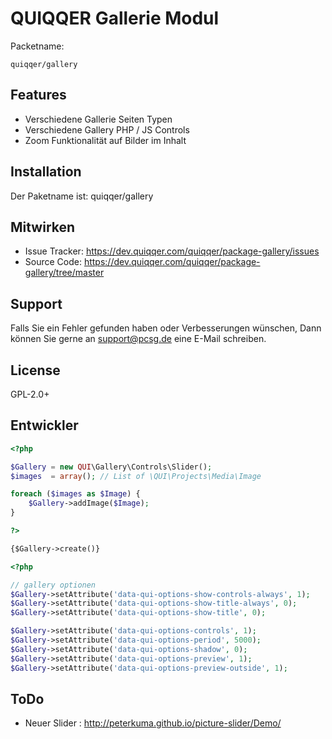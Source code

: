 
QUIQQER Gallerie Modul
========



Packetname:

    quiqqer/gallery


Features
--------

- Verschiedene Gallerie Seiten Typen
- Verschiedene Gallery PHP / JS Controls
- Zoom Funktionalität auf Bilder im Inhalt

Installation
------------

Der Paketname ist: quiqqer/gallery


Mitwirken
----------

- Issue Tracker: https://dev.quiqqer.com/quiqqer/package-gallery/issues
- Source Code: https://dev.quiqqer.com/quiqqer/package-gallery/tree/master


Support
-------

Falls Sie ein Fehler gefunden haben oder Verbesserungen wünschen,
Dann können Sie gerne an support@pcsg.de eine E-Mail schreiben.


License
-------

GPL-2.0+


Entwickler
--------

```php
<?php

$Gallery = new QUI\Gallery\Controls\Slider();
$images  = array(); // List of \QUI\Projects\Media\Image

foreach ($images as $Image) {
    $Gallery->addImage($Image);
}

?>
```


```html
{$Gallery->create()}
```


```php
<?php

// gallery optionen
$Gallery->setAttribute('data-qui-options-show-controls-always', 1);
$Gallery->setAttribute('data-qui-options-show-title-always', 0);
$Gallery->setAttribute('data-qui-options-show-title', 0);

$Gallery->setAttribute('data-qui-options-controls', 1);
$Gallery->setAttribute('data-qui-options-period', 5000);
$Gallery->setAttribute('data-qui-options-shadow', 0);
$Gallery->setAttribute('data-qui-options-preview', 1);
$Gallery->setAttribute('data-qui-options-preview-outside', 1);

```



ToDo
--------

- Neuer Slider : http://peterkuma.github.io/picture-slider/Demo/
